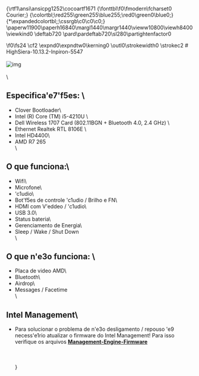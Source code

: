 {\rtf1\ansi\ansicpg1252\cocoartf1671
{\fonttbl\f0\fmodern\fcharset0 Courier;}
{\colortbl;\red255\green255\blue255;\red0\green0\blue0;}
{\*\expandedcolortbl;;\cssrgb\c0\c0\c0;}
\paperw11900\paperh16840\margl1440\margr1440\vieww10800\viewh8400\viewkind0
\deftab720
\pard\pardeftab720\sl280\partightenfactor0

\f0\fs24 \cf2 \expnd0\expndtw0\kerning0
\outl0\strokewidth0 \strokec2 # HighSiera-10.13.2-Inpiron-5547\
\
![img](https://i.imgur.com/N2INTTE.png)\
\
\
## Especifica\'e7\'f5es: \
  - Clover Bootloader\
  - Intel (R) Core (TM) i5-4210U \
  - Dell Wireless 1707 Card (802.11BGN + Bluetooth 4.0, 2.4 GHz) \
  - Ethernet Realtek RTL 8106E \
  - Intel HD4400\
  - AMD R7 265\
  \
 ## O que funciona:\
  - Wifi\
  - Microfone\
  - \'c1udio\
  - Bot\'f5es de controle \'c1udio / Brilho e FN\
  - HDMI com V\'eddeo / \'c1udio\
  - USB 3.0\
  - Status bateria\
  - Gerenciamento de Energia\
  - Sleep / Wake / Shut Down\
  \
## O que n\'e3o funciona: \
  - Placa de video AMD\
  - Bluetooth\
  - Airdrop\
  - Messages / Facetime \
  \
 ## Intel Management\
  - Para solucionar o problema de n\'e3o desligamento / repouso \'e9 necess\'e1rio atualizar o firmware do Intel Management! Para isso verifique os arquivos [**Management-Engine-Firmware**](https://github.com/anhbinhvodanh/Dell-5547-Hackintosh/tree/master/Management-Engine-Firmware)\
\
\
\
}
